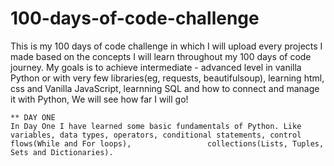 # 100-days-of-code-challenge
This is my 100 days of code challenge in which I will upload every projects I made based on the concepts I will learn throughout my 100 days of code journey. My goals is to achieve intermediate - advanced level in vanilla Python or with very few libraries(eg, requests, beautifulsoup), learning html, css and Vanilla JavaScript, learnning SQL and how to connect and manage it with Python, We will see how far I will go!

    ** DAY ONE
    In Day One I have learned some basic fundamentals of Python. Like variables, data types, operators, conditional statements, control flows(While and For loops),                 collections(Lists, Tuples, Sets and Dictionaries).  
